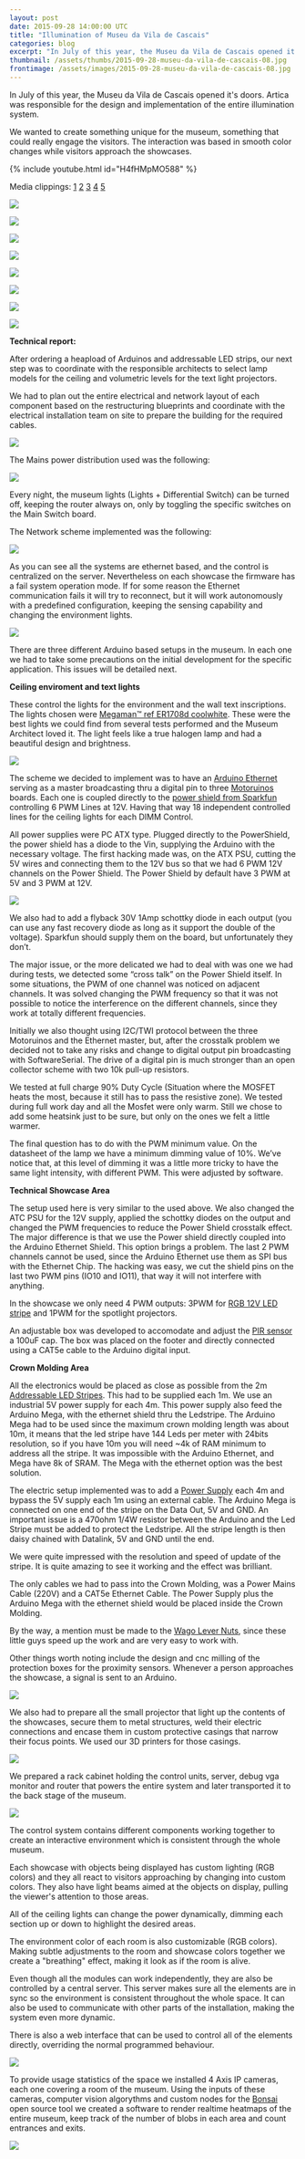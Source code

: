 ```yaml
---
layout: post
date: 2015-09-28 14:00:00 UTC
title: "Illumination of Museu da Vila de Cascais"
categories: blog
excerpt: "In July of this year, the Museu da Vila de Cascais opened it's doors. Artica was responsible for the design and implementation of the entire illumination system."
thumbnail: /assets/thumbs/2015-09-28-museu-da-vila-de-cascais-08.jpg
frontimage: /assets/images/2015-09-28-museu-da-vila-de-cascais-08.jpg
---
```


In July of this year, the Museu da Vila de Cascais opened it's doors. Artica was responsible for the design and implementation of the entire illumination system.

We wanted to create something unique for the museum, something that could really engage the visitors. The interaction was based in smooth color changes while visitors approach the showcases.

{% include youtube.html id="H4fHMpMO588" %}

Media clippings: [1][1] [2][2] [3][3] [4][4] [5][5]

![](/assets/images/2015-09-28-museu-da-vila-de-cascais-01.jpg)

![](/assets/images/2015-09-28-museu-da-vila-de-cascais-02.jpg)

![](/assets/images/2015-09-28-museu-da-vila-de-cascais-03.jpg)

![](/assets/images/2015-09-28-museu-da-vila-de-cascais-04.jpg)

![](/assets/images/2015-09-28-museu-da-vila-de-cascais-05.jpg)

![](/assets/images/2015-09-28-museu-da-vila-de-cascais-06.jpg)

![](/assets/images/2015-09-28-museu-da-vila-de-cascais-07.jpg)

![](/assets/images/2015-09-28-museu-da-vila-de-cascais-08.jpg)

<b>Technical report:</b>

After ordering a heapload of Arduinos and addressable LED strips, our next step was to coordinate with the responsible architects to select lamp models for the ceiling and volumetric levels for the text light projectors.

We had to plan out the entire electrical and network layout of each component based on the restructuring blueprints and coordinate with the electrical installation team on site to prepare the building for the required cables.

![](/assets/images/2015-09-28-museu-da-vila-de-cascais-19.jpg)

The Mains power distribution used was the following:

![](/assets/images/2015-09-28-museu-da-vila-de-cascais-15.png)
 
Every night, the museum lights (Lights + Differential Switch) can be turned off, keeping the router always on, only by toggling the specific switches on the Main Switch board.

The Network scheme implemented was the following:

![](/assets/images/2015-09-28-museu-da-vila-de-cascais-16.png)

As you can see all the systems are ethernet based, and the control is centralized on the server. Nevertheless on each showcase the firmware has a fail system operation mode. If for some reason the Ethernet communication fails it will try to reconnect, but it will work autonomously with a predefined configuration, keeping the sensing capability and changing the environment lights.

![](/assets/images/2015-09-28-museu-da-vila-de-cascais-17.png)

There are three different Arduino based setups in the museum. In each one we had to take some precautions on the initial development for the specific application. This issues will be detailed next.

<b>Ceiling enviroment and text lights</b>

These control the lights for the environment and the wall text inscriptions. The lights chosen were [Megaman™ ref ER1708d coolwhite][7]. These were the best lights we could find from several tests performed and the Museum Architect loved it. The light feels like a true halogen lamp and had a beautiful design and brightness.

![](/assets/images/2015-09-28-museu-da-vila-de-cascais-18.png)

The scheme we decided to implement was to have an [Arduino Ethernet][8] serving as a master broadcasting thru a digital pin to three [Motoruinos][9] boards. Each one is coupled directly to the [power shield from Sparkfun][10] controlling 6 PWM Lines at 12V. Having that way 18 independent controlled lines for the ceiling lights for each DIMM Control.

All power supplies were PC ATX type. Plugged directly to the PowerShield, the power shield has a diode to the Vin, supplying the Arduino with the necessary voltage. The first hacking made was, on the ATX PSU, cutting the 5V wires and connecting them to the 12V bus so that we had 6 PWM 12V channels on the Power Shield. The Power Shield by default have 3 PWM at 5V and 3 PWM at 12V.

![](/assets/images/2015-09-28-museu-da-vila-de-cascais-09.jpg)

We also had to add a flyback 30V 1Amp schottky diode in each output (you can use any fast recovery diode as long as it support the double of the voltage). Sparkfun should supply them on the board, but unfortunately they don’t.

The major issue, or the more delicated we had to deal with was one we had during tests, we detected some “cross talk” on the Power Shield itself. In some situations, the PWM of one channel was noticed on adjacent channels. It was solved changing the PWM frequency so that it was not possible to notice the interference on the different channels, since they work at totally different frequencies.

Initially we also thought using I2C/TWI protocol between the three Motoruinos and the Ethernet master, but, after the crosstalk problem we decided not to take any risks and change to digital output pin broadcasting with SoftwareSerial. The drive of a digital pin is much stronger than an open collector scheme with two 10k pull-up resistors.

We tested at full charge 90% Duty Cycle (Situation where the MOSFET heats the most, because it still has to pass the resistive zone). We tested during full work day and all the Mosfet were only warm. Still we chose to add some heatsink just to be sure, but only on the ones we felt a little warmer.

The final question has to do with the PWM minimum value. On the datasheet of the lamp we have a minimum dimming value of 10%. We’ve notice that, at this level of dimming it was a little more tricky to have the same light intensity, with different PWM. This were adjusted by software. 

<b>Technical Showcase Area</b>

The setup used here is very similar to the used above. We also changed the ATC PSU for the 12V supply, applied the schottky diodes on the output and changed the PWM frequencies to reduce the Power Shield crosstalk effect. The major difference is that we use the Power shield directly coupled into the Arduino Ethernet Shield. This option brings a problem. The last 2 PWM channels cannot be used, since the Arduino Ethernet use them as SPI bus with the Ethernet Chip. The hacking was easy, we cut the shield pins on the last two PWM pins (IO10 and IO11), that way it will not interfere with anything.

In the showcase we only need 4 PWM outputs: 3PWM for [RGB 12V LED stripe][11] and 1PWM for the spotlight projectors.

An adjustable box was developed to accomodate and adjust the [PIR sensor][12] a 100uF cap. The box was placed on the footer and directly connected using a CAT5e cable to the Arduino digital input.

<b>Crown Molding Area</b>

All the electronics would be placed as close as possible from the 2m [Addressable LED Stripes][13]. This had to be supplied each 1m. We use an industrial 5V power supply for each 4m. This power supply also feed the Arduino Mega, with the ethernet shield thru the Ledstripe. The Arduino Mega had to be used since the maximum crown molding length was about 10m, it means that the led stripe have 144 Leds per meter with 24bits resolution, so if you have 10m you will need ~4k of RAM minimum to address all the stripe. It was impossible with the Arduino Ethernet, and Mega have 8k of SRAM. The Mega with the ethernet option was the best solution.

The electric setup implemented was to add a [Power Supply][15] each 4m and bypass the 5V supply each 1m using an external cable. The Arduino Mega is connected on one end of the stripe on the Data Out, 5V and GND. An important issue is a 470ohm 1/4W resistor between the Arduino and the Led Stripe must be added to protect the Ledstripe. All the stripe length is then daisy chained with Datalink, 5V and GND until the end.

We were quite impressed with the resolution and speed of update of the stripe. It is quite amazing to see it working and the effect was brilliant.

The only cables we had to pass into the Crown Molding, was a Power Mains Cable (220V) and a CAT5e Ethernet Cable. The Power Supply plus the Arduino Mega with the ethernet shield would be placed inside the Crown Molding.

By the way, a mention must be made to the [Wago Lever Nuts][14], since these little guys speed up the work and are very easy to work with.

Other things worth noting include the design and cnc milling of the protection boxes for the proximity sensors. Whenever a person approaches the showcase, a signal is sent to an Arduino.

![](/assets/images/2015-09-28-museu-da-vila-de-cascais-14.jpg)

We also had to prepare all the small projector that light up the contents of the showcases, secure them to metal structures, weld their electric connections and encase them in custom protective casings that narrow their focus points. We used our 3D printers for those casings.

![](/assets/images/2015-09-28-museu-da-vila-de-cascais-13.jpg)

We prepared a rack cabinet holding the control units, server, debug vga monitor and router that powers the entire system and later transported it to the back stage of the museum.

![](/assets/images/2015-09-28-museu-da-vila-de-cascais-12.jpg)

The control system contains different components working together to create an interactive environment which is consistent through the whole museum.

Each showcase with objects being displayed has custom lighting (RGB colors) and they all react to visitors approaching by changing into custom colors. They also have light beams aimed at the objects on display, pulling the viewer's attention to those areas.

All of the ceiling lights can change the power dynamically, dimming each section up or down to highlight the desired areas.

The environment color of each room is also customizable (RGB colors). Making subtle adjustments to the room and showcase colors together we create a "breathing" effect, making it look as if the room is alive.

Even though all the modules can work independently, they are also be controlled by a central server. This server makes sure all the elements are in sync so the environment is consistent throughout the whole space. It can also be used to communicate with other parts of the installation, making the system even more dynamic.

There is also a web interface that can be used to control all of the elements directly, overriding the normal programmed behaviour.

![](/assets/images/2015-09-28-museu-da-vila-de-cascais-10.png)

To provide usage statistics of the space we installed 4 Axis IP cameras, each one covering a room of the museum. Using the inputs of these cameras, computer vision algorythms and custom nodes for the [Bonsai][6] open source tool we created a software to render realtime heatmaps of the entire museum, keep track of the number of blobs in each area and count entrances and exits.

![](/assets/images/2015-09-28-museu-da-vila-de-cascais-11.png)

[1]: http://www.cm-cascais.pt/video/inauguracao-do-museu-da-vila-pacos-do-concelho-julho-2015
[2]: http://sicnoticias.sapo.pt/cultura/2015-07-21-Abre-Museu-da-Vila-em-Cascais
[3]: http://www.cyberjornal.net/index.php?option=com_content&view=article&id=1709:museu-da-vila-abre-em-cascais&catid=78:historia-e-patrimonio&Itemid=30
[4]: https://pampatrimonioartesemuseus.wordpress.com/2015/07/21/abre-museu-da-vila-em-cascais
[5]: http://canelaehortela.com/cascais-ganha-museu-da-vila/
[6]: https://bitbucket.org/horizongir/bonsai
[7]: http://www.megaman.cc/products/led/led-reflector/ER1708d-50H36D/?voltage=12v
[8]: https://www.arduino.cc/en/Main/ArduinoBoardEthernet
[9]: http://www.guibot.pt/motoruino/
[10]: https://www.sparkfun.com/products/10618
[11]: http://www.mauser.pt/catalog/product_info.php?cPath=735_751_1371&products_id=69780
[12]: http://pt.farnell.com/panasonic-electric-works/amn31111/sensor-motion-5m-100-82-black/dp/1373710
[13]: http://www.inmotion.pt/en/adafruit/1188-adafruit-neopixel-digital-rgb-led-strip-144-led-1m-black.html
[14]: http://toolguyd.com/wago-lever-nuts/
[15]: http://www.mauser.pt/catalog/product_info.php?cPath=23_723&products_id=70902
